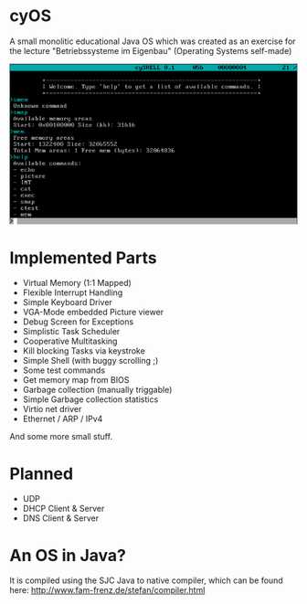 # cyOS
A small monolitic educational Java OS which was created as an exercise for the lecture "Betriebssysteme im Eigenbau" (Operating Systems self-made)

![Screenshot](blobs/cyOS.png)

# Implemented Parts
- Virtual Memory (1:1 Mapped)
- Flexible Interrupt Handling
- Simple Keyboard Driver
- VGA-Mode embedded Picture viewer
- Debug Screen for Exceptions
- Simplistic Task Scheduler
- Cooperative Multitasking
- Kill blocking Tasks via keystroke
- Simple Shell (with buggy scrolling ;)
- Some test commands 
- Get memory map from BIOS
- Garbage collection (manually triggable)
- Simple Garbage collection statistics
- Virtio net driver
- Ethernet / ARP / IPv4

And some more small stuff. 

# Planned
- UDP
- DHCP Client & Server
- DNS Client & Server

# An OS in Java?
It is compiled using the SJC Java to native compiler, which can be found here: http://www.fam-frenz.de/stefan/compiler.html
